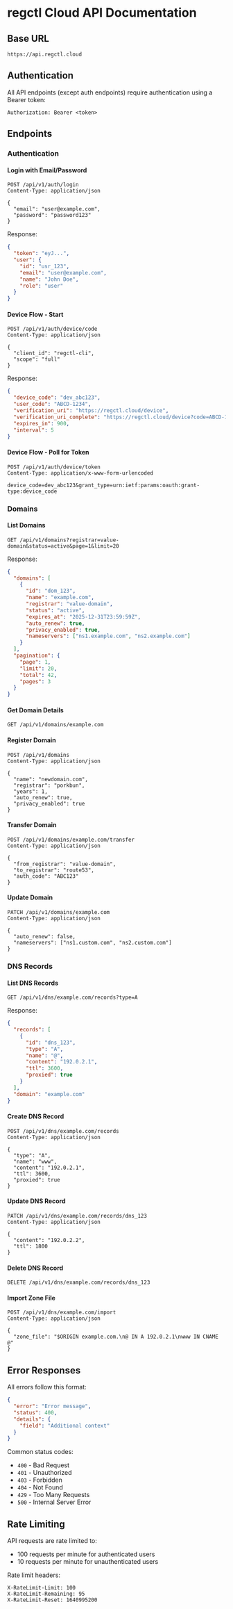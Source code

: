 # regctl Cloud API Documentation

## Base URL

```
https://api.regctl.cloud
```

## Authentication

All API endpoints (except auth endpoints) require authentication using a Bearer token:

```
Authorization: Bearer <token>
```

## Endpoints

### Authentication

#### Login with Email/Password
```http
POST /api/v1/auth/login
Content-Type: application/json

{
  "email": "user@example.com",
  "password": "password123"
}
```

Response:
```json
{
  "token": "eyJ...",
  "user": {
    "id": "usr_123",
    "email": "user@example.com",
    "name": "John Doe",
    "role": "user"
  }
}
```

#### Device Flow - Start
```http
POST /api/v1/auth/device/code
Content-Type: application/json

{
  "client_id": "regctl-cli",
  "scope": "full"
}
```

Response:
```json
{
  "device_code": "dev_abc123",
  "user_code": "ABCD-1234",
  "verification_uri": "https://regctl.cloud/device",
  "verification_uri_complete": "https://regctl.cloud/device?code=ABCD-1234",
  "expires_in": 900,
  "interval": 5
}
```

#### Device Flow - Poll for Token
```http
POST /api/v1/auth/device/token
Content-Type: application/x-www-form-urlencoded

device_code=dev_abc123&grant_type=urn:ietf:params:oauth:grant-type:device_code
```

### Domains

#### List Domains
```http
GET /api/v1/domains?registrar=value-domain&status=active&page=1&limit=20
```

Response:
```json
{
  "domains": [
    {
      "id": "dom_123",
      "name": "example.com",
      "registrar": "value-domain",
      "status": "active",
      "expires_at": "2025-12-31T23:59:59Z",
      "auto_renew": true,
      "privacy_enabled": true,
      "nameservers": ["ns1.example.com", "ns2.example.com"]
    }
  ],
  "pagination": {
    "page": 1,
    "limit": 20,
    "total": 42,
    "pages": 3
  }
}
```

#### Get Domain Details
```http
GET /api/v1/domains/example.com
```

#### Register Domain
```http
POST /api/v1/domains
Content-Type: application/json

{
  "name": "newdomain.com",
  "registrar": "porkbun",
  "years": 1,
  "auto_renew": true,
  "privacy_enabled": true
}
```

#### Transfer Domain
```http
POST /api/v1/domains/example.com/transfer
Content-Type: application/json

{
  "from_registrar": "value-domain",
  "to_registrar": "route53",
  "auth_code": "ABC123"
}
```

#### Update Domain
```http
PATCH /api/v1/domains/example.com
Content-Type: application/json

{
  "auto_renew": false,
  "nameservers": ["ns1.custom.com", "ns2.custom.com"]
}
```

### DNS Records

#### List DNS Records
```http
GET /api/v1/dns/example.com/records?type=A
```

Response:
```json
{
  "records": [
    {
      "id": "dns_123",
      "type": "A",
      "name": "@",
      "content": "192.0.2.1",
      "ttl": 3600,
      "proxied": true
    }
  ],
  "domain": "example.com"
}
```

#### Create DNS Record
```http
POST /api/v1/dns/example.com/records
Content-Type: application/json

{
  "type": "A",
  "name": "www",
  "content": "192.0.2.1",
  "ttl": 3600,
  "proxied": true
}
```

#### Update DNS Record
```http
PATCH /api/v1/dns/example.com/records/dns_123
Content-Type: application/json

{
  "content": "192.0.2.2",
  "ttl": 1800
}
```

#### Delete DNS Record
```http
DELETE /api/v1/dns/example.com/records/dns_123
```

#### Import Zone File
```http
POST /api/v1/dns/example.com/import
Content-Type: application/json

{
  "zone_file": "$ORIGIN example.com.\n@ IN A 192.0.2.1\nwww IN CNAME @"
}
```

## Error Responses

All errors follow this format:
```json
{
  "error": "Error message",
  "status": 400,
  "details": {
    "field": "Additional context"
  }
}
```

Common status codes:
- `400` - Bad Request
- `401` - Unauthorized
- `403` - Forbidden
- `404` - Not Found
- `429` - Too Many Requests
- `500` - Internal Server Error

## Rate Limiting

API requests are rate limited to:
- 100 requests per minute for authenticated users
- 10 requests per minute for unauthenticated users

Rate limit headers:
```
X-RateLimit-Limit: 100
X-RateLimit-Remaining: 95
X-RateLimit-Reset: 1640995200
```
